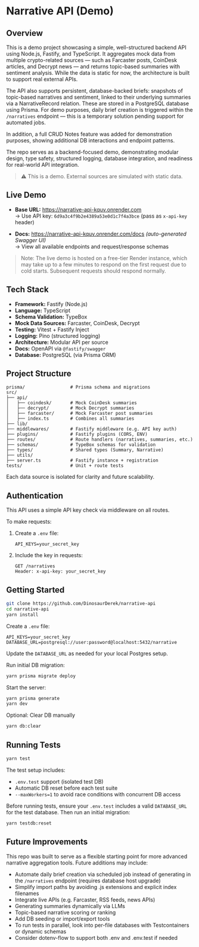 # Narrative API (Demo)

## Overview

This is a demo project showcasing a simple, well-structured backend API using Node.js, Fastify, and TypeScript. It aggregates mock data from multiple crypto-related sources — such as Farcaster posts, CoinDesk articles, and Decrypt news — and returns topic-based summaries with sentiment analysis. While the data is static for now, the architecture is built to support real external APIs.

The API also supports persistent, database-backed briefs: snapshots of topic-based narratives and sentiment, linked to their underlying summaries via a NarrativeRecord relation. These are stored in a PostgreSQL database using Prisma. For demo purposes, daily brief creation is triggered within the `/narratives` endpoint — this is a temporary solution pending support for automated jobs.

In addition, a full CRUD Notes feature was added for demonstration purposes, showing additional DB interactions and endpoint patterns.

The repo serves as a backend-focused demo, demonstrating modular design, type safety, structured logging, database integration, and readiness for real-world API integration.

> ⚠️ This is a demo. External sources are simulated with static data.

## Live Demo

- **Base URL:** https://narrative-api-kquv.onrender.com  
  → Use API key: `6d9a3c4f9b2e4389a53e0d1c7f4a3bce` (pass as `x-api-key` header)

- **Docs:** https://narrative-api-kquv.onrender.com/docs _(auto-generated Swagger UI)_  
  → View all available endpoints and request/response schemas

> Note: The live demo is hosted on a free-tier Render instance, which may take up to a few minutes to respond on the first request due to cold starts. Subsequent requests should respond normally.

## Tech Stack

- **Framework:** Fastify (Node.js)
- **Language:** TypeScript
- **Schema Validation:** TypeBox
- **Mock Data Sources:** Farcaster, CoinDesk, Decrypt
- **Testing:** Vitest + Fastify Inject
- **Logging:** Pino (structured logging)
- **Architecture:** Modular API per source
- **Docs:** OpenAPI via `@fastify/swagger`
- **Database:** PostgreSQL (via Prisma ORM)

## Project Structure

```
prisma/                 # Prisma schema and migrations
src/
├── api/
│   ├── coindesk/       # Mock CoinDesk summaries
│   ├── decrypt/        # Mock Decrypt summaries
│   ├── farcaster/      # Mock Farcaster post summaries
│   ├── index.ts        # Combines all summaries
├── lib/
├── middlewares/        # Fastify middleware (e.g. API key auth)
├── plugins/            # Fastify plugins (CORS, ENV)
├── routes/             # Route handlers (narratives, summaries, etc.)
├── schemas/            # TypeBox schemas for validation
├── types/              # Shared types (Summary, Narrative)
├── utils/
├── server.ts           # Fastify instance + registration
tests/                  # Unit + route tests

```

Each data source is isolated for clarity and future scalability.

## Authentication

This API uses a simple API key check via middleware on all routes.

To make requests:

1. Create a `.env` file:
   ```env
   API_KEYS=your_secret_key
   ```
2. Include the key in requests:
   ```
   GET /narratives
   Header: x-api-key: your_secret_key
   ```

## Getting Started

```bash
git clone https://github.com/DinosaurDerek/narrative-api
cd narrative-api
yarn install
```

Create a `.env` file:

```env
API_KEYS=your_secret_key
DATABASE_URL=postgresql://user:password@localhost:5432/narrative
```

Update the `DATABASE_URL` as needed for your local Postgres setup.

Run initial DB migration:

```bash
yarn prisma migrate deploy
```

Start the server:

```bash
yarn prisma generate
yarn dev
```

Optional: Clear DB manually

```bash
yarn db:clear
```

## Running Tests

```bash
yarn test
```

The test setup includes:

- `.env.test` support (isolated test DB)
- Automatic DB reset before each test suite
- `--maxWorkers=1` to avoid race conditions with concurrent DB access

Before running tests, ensure your `.env.test` includes a valid `DATABASE_URL` for the test database.
Then run an initial migration:

```bash
yarn testdb:reset
```

## Future Improvements

This repo was built to serve as a flexible starting point for more advanced narrative aggregation tools. Future additions may include:

- Automate daily brief creation via scheduled job instead of generating in the `/narratives` endpoint (requires database host upgrade)
- Simplify import paths by avoiding .js extensions and explicit index filenames
- Integrate live APIs (e.g. Farcaster, RSS feeds, news APIs)
- Generating summaries dynamically via LLMs
- Topic-based narrative scoring or ranking
- Add DB seeding or import/export tools
- To run tests in parallel, look into per-file databases with Testcontainers or dynamic schemas
- Consider dotenv-flow to support both .env and .env.test if needed
